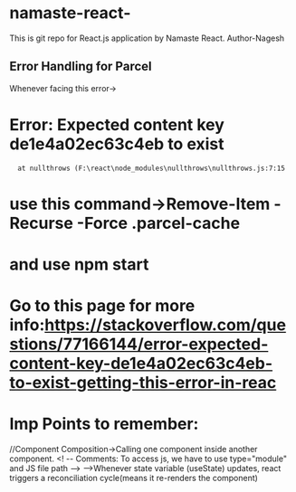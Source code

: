 # namaste-react-
This is git repo for React.js application by Namaste React.
Author-Nagesh


## Error Handling for Parcel
Whenever facing this error-> 
# Error: Expected content key de1e4a02ec63c4eb to exist
      at nullthrows (F:\react\node_modules\nullthrows\nullthrows.js:7:15
# use this command->Remove-Item -Recurse -Force .parcel-cache
# and use npm start
# Go to this page for more info:https://stackoverflow.com/questions/77166144/error-expected-content-key-de1e4a02ec63c4eb-to-exist-getting-this-error-in-reac

# Imp Points to remember:
//Component Composition->Calling one component inside another component.
<! -- Comments: To access js, we have to use type="module" and JS file path -->
-->Whenever state variable (useState) updates, react triggers a reconciliation cycle(means it re-renders the component)